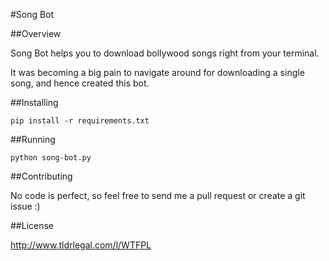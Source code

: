 #Song Bot

##Overview

Song Bot helps you to download bollywood songs right from your terminal. 

It was becoming a big pain to navigate around for downloading a single song, and hence created this
bot.

##Installing

```pip install -r requirements.txt```

##Running 

```python song-bot.py```

##Contributing

No code is perfect, so feel free to send me a pull request or create a git issue :)

##License

http://www.tldrlegal.com/l/WTFPL
